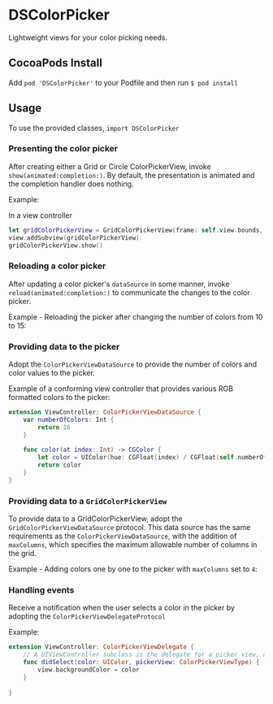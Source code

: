 # DSColorPicker
Lightweight views for your color picking needs.

## CocoaPods Install

Add `pod 'DSColorPicker'` to your Podfile and then run `$ pod install`

## Usage

To use the provided classes, `import DSColorPicker`

### Presenting the color picker
After creating either a Grid or Circle ColorPickerView, invoke `show(animated:completion:)`. By default, the presentation is animated and the completion handler does nothing.

Example:

In a view controller

```swift
let gridColorPickerView = GridColorPickerView(frame: self.view.bounds, delegate: self, dataSource: self)
view.addSubview(gridColorPickerView)
gridColorPickerView.show()
```

### Reloading a color picker
After updating a color picker's `dataSource` in some manner, invoke `reload(animated:completion:)` to communicate the changes to the color picker.

Example - Reloading the picker after changing the number of colors from 10 to 15:

### Providing data to the picker

Adopt the `ColorPickerViewDataSource` to provide the number of colors and color values to the picker.

Example of a conforming view controller that provides various RGB formatted colors to the picker:

```swift
extension ViewController: ColorPickerViewDataSource {
    var numberOfColors: Int {
        return 16
    }
    
    func color(at index: Int) -> CGColor {
        let color = UIColor(hue: CGFloat(index) / CGFloat(self.numberOfColors), saturation: 1.0, brightness: 1.0, alpha: 1.0).cgColor
        return color
    }
}
```

### Providing data to a `GridColorPickerView`

To provide data to a GridColorPickerView, adopt the `GridColorPickerViewDataSource` protocol. This data source has the same requirements as the `ColorPickerViewDataSource`, with the addition of `maxColumns`, which specifies the maximum allowable number of columns in the grid.

Example - Adding colors one by one to the picker with `maxColumns` set to `4`:

### Handling events

Receive a notification when the user selects a color in the picker by adopting the `ColorPickerViewDelegateProtocol`

Example:

```swift
extension ViewController: ColorPickerViewDelegate {
    // A UIViewController subclass is the delegate for a picker view, and changes its view's background color when a color is selected by the user in a picker view.
    func didSelect(color: UIColor, pickerView: ColorPickerViewType) {
        view.backgroundColor = color
    }
    
}
```
